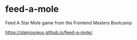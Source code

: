 # feed-a-mole
Feed A Star Mole game from the Frontend Masters Bootcamp

https://slamoureux.github.io/feed-a-mole/.
